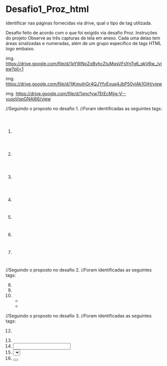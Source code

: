 # Desafio1_Proz_html
Identificar nas páginas fornecidas via drive, qual o tipo de tag utilizada.

Desafio feito de acordo com o que foi exigido via desafio Proz.
Instruções do projeto Observe as três capturas de tela em anexo. Cada uma delas tem áreas sinalizadas e numeradas, além de um grupo específico de tags HTML logo embaixo.

img. https://drive.google.com/file/d/1pYWNoZoBvhcZtuMqsVFsYnTg6_qkV6w_/view?pli=1

img. https://drive.google.com/file/d/1jKmujhGr4QJYfvEvuq4JbP50ylAk1OjH/view

img. https://drive.google.com/file/d/1qncfyw7EtEcMjjg-V--yusoVppGNAl66/view

//Seguindo o proposto no desafio 1.
//Foram identificadas as seguintes tags:

1. <Header>
2. <Main>
3. <Nav>
4. <img>
5. <h1>
6. <h2>
7. <p>

//Seguindo o proposto no desafio 2.
//Foram identificadas as seguintes tags:

8. <a>
9. <footer>
10. <ul>
11. <li>

//Seguindo o proposto no desafio 3.
//Foram identificadas as seguintes tags:    

12. <form>
13. <label>
14. <input>
15. <select>
16. <button>
